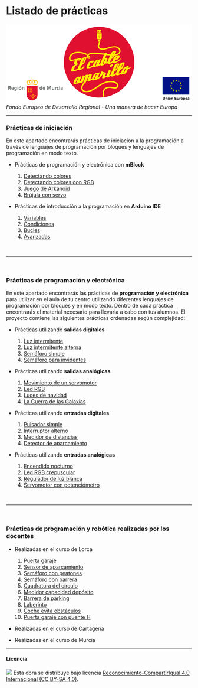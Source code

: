 # Listado de prácticas

<img src="ElCableAmarillo.png" /><br>
*Fondo Europeo de Desarrollo Regional - Una manera de hacer Europa*



***


### Prácticas de iniciación

En este apartado encontrarás prácticas de iniciación a la programación a través de lenguajes de programación por bloques y lenguajes de programación en modo texto. 

- Prácticas de programación y electrónica con **mBlock**
    1. [Detectando colores](Prácticas-de-iniciación/mBlock/Detectando-colores/)
    2. [Detectando colores con RGB](Prácticas-de-iniciación/mBlock/Detectando-colores-con-RGB/)
    3. [Juego de Arkanoid](Prácticas-de-iniciación/mBlock/Juego-de-Arkanoid/)
    4. [Brújula con servo](Prácticas-de-iniciación/mBlock/Brújula-con-servo/)
    
- Prácticas de introducción a la programación en **Arduino IDE**
    1. [Variables](Prácticas-de-iniciación/Arduino-IDE/Variables)
    2. [Condiciones](Prácticas-de-iniciación/Arduino-IDE/Condiciones)
    3. [Bucles](Prácticas-de-iniciación/Arduino-IDE/Bucles)
    4. [Avanzadas](Prácticas-de-iniciación/Arduino-IDE/Avanzadas)



<br />
<hr>
<br />



### Prácticas de programación y electrónica

En este apartado encontrarás las prácticas de **programación y electrónica** para utilizar en el aula de tu centro utilizando diferentes lenguajes de programación por bloques y en modo texto. Dentro de cada práctica encontrarás el material necesario para llevarla a cabo con tus alumnos. El proyecto contiene las siguientes prácticas ordenadas según complejidad:

- Prácticas utilizando **salidas digitales**
    1. [Luz intermitente](Salidas-digitales/Luz-intermitente/)
    2. [Luz intermitente alterna](Salidas-digitales/Luz-intermitente-alterna/)
    3. [Semáforo simple](Salidas-digitales/Semáforo-simple/)
    4. [Semáforo para invidentes](Salidas-digitales/Semáforo-para-invidentes/)
    
- Prácticas utilizando **salidas analógicas**
    1. [Movimiento de un servomotor](Salidas-analógicas/Movimiento-de-un-servomotor/)
    2. [Led RGB](Salidas-analógicas/Led-RGB/)
    3. [Luces de navidad](Salidas-analógicas/Luces-de-navidad/)
    4. [La Guerra de las Galaxias](Salidas-analógicas/La-Guerra-de-las-Galaxias/)

- Prácticas utilizando **entradas digitales**
    1. [Pulsador simple](Entradas-digitales/Pulsador-simple/)
    2. [Interruptor alterno](Entradas-digitales/Interruptor-alterno/)
    3. [Medidor de distancias](Entradas-digitales/Medidor-de-distancias/)
    4. [Detector de aparcamiento](Entradas-digitales/Detector-de-aparcamiento/)

- Prácticas utilizando **entradas analógicas**
    1. [Encendido nocturno](Entradas-analógicas/Encendido-nocturno)
    2. [Led RGB crepuscular](Entradas-analógicas/Led-RGB-crepuscular)
    3. [Regulador de luz blanca](Entradas-analógicas/Regulador-de-luz-blanca)
    4. [Servomotor con potenciómetro](Entradas-analógicas/Servomotor-con-potenciómetro)



<br />
<hr>
<br />



### Prácticas de programación y robótica realizadas por los docentes

- Realizadas en el curso de Lorca
    1. [Puerta garaje](Prácticas-docentes/Lorca/PuertaGaraje)
    2. [Sensor de aparcamiento](Prácticas-docentes/Lorca/SensorAparcamiento)
    3. [Semáforo con peatones](Prácticas-docentes/Lorca/SemáforoConPeatones)
    4. [Semáforo con barrera](Prácticas-docentes/Lorca/SemáforoConBarrera)
    5. [Cuadratura del círculo](Prácticas-docentes/Lorca/CuadraturaDelCírculo)
    6. [Medidor capacidad depósito](Prácticas-docentes/Lorca/MedidorCapacidadDepósito)
    7. [Barrera de parking](Prácticas-docentes/Lorca/BarreraDeParking)
    8. [Laberinto](Prácticas-docentes/Lorca/Laberinto)
    9. [Coche evita obstáculos](Prácticas-docentes/Lorca/CocheEvitaObstáculos)
    10. [Puerta garaje con puente H](Prácticas-docentes/Lorca/PuertaGarajePuenteH)

- Realizadas en el curso de Cartagena

- Realizadas en el curso de Murcia



***



#### Licencia

<img src="http://i.creativecommons.org/l/by-sa/4.0/88x31.png" /> Esta obra se distribuye bajo licencia [Reconocimiento-CompartirIgual 4.0 Internacional (CC BY-SA 4.0)](https://creativecommons.org/licenses/by-sa/4.0/deed.es_ES).
